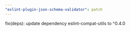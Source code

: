 ```yaml
---
"eslint-plugin-json-schema-validator": patch
---
```


fix(deps): update dependency eslint-compat-utils to ^0.4.0
